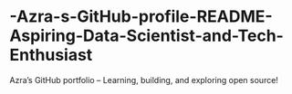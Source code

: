 # -Azra-s-GitHub-profile-README-Aspiring-Data-Scientist-and-Tech-Enthusiast
 Azra’s GitHub portfolio – Learning, building, and exploring open source!
